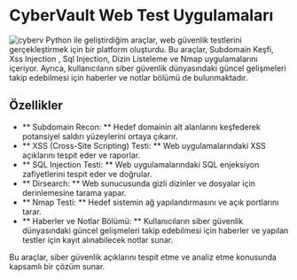 # CyberVault Web Test Uygulamaları
![cyberv](https://github.com/user-attachments/assets/0100616a-1eba-4f3d-8372-39ae6b557ac9)
Python ile geliştirdiğim araçlar, web güvenlik testlerini gerçekleştirmek için bir platform oluşturdu. Bu araçlar, Subdomain Keşfi, Xss Injection , Sql Injection, Dizin Listeleme ve Nmap uygulamalarını içeriyor. Ayrıca, kullanıcıların siber güvenlik dünyasındaki güncel gelişmeleri takip edebilmesi için haberler ve notlar bölümü de bulunmaktadır. 
## Özellikler
- ** Subdomain Recon: ** Hedef domainin alt alanlarını keşfederek potansiyel saldırı yüzeylerini ortaya çıkarır.
- ** XSS (Cross-Site Scripting) Testi: ** Web uygulamalarındaki XSS açıklarını tespit eder ve raporlar.
- ** SQL Injection Testi: ** Web uygulamalarındaki SQL enjeksiyon zafiyetlerini tespit eder ve doğrular.
- ** Dirsearch: ** Web sunucusunda gizli dizinler ve dosyalar için derinlemesine tarama yapar.
- ** Nmap Testi: ** Hedef sistemin ağ yapılandırmasını ve açık portlarını tarar.
- ** Haberler ve Notlar Bölümü: ** Kullanıcıların siber güvenlik dünyasındaki güncel gelişmeleri takip edebilmesi için haberler ve yapılan testler için kayıt alınabilecek notlar sunar.

Bu araçlar, siber güvenlik açıklarını tespit etme ve analiz etme konusunda kapsamlı bir çözüm sunar.

